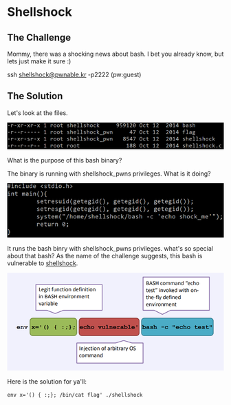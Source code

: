 # Shellshock

## The Challenge

Mommy, there was a shocking news about bash. I bet you already know, but lets just make it sure :\)

ssh shellshock@pwnable.kr -p2222 \(pw:guest\)

## The Solution

Let's look at the files.

![](../.gitbook/assets/image%20%2836%29.png)

What is the purpose of this bash binary?

The binary is running with shellshock\_pwns privileges. What is it doing?

![](../.gitbook/assets/image%20%2838%29.png)

It runs the bash binry with shellshock\_pwns privileges. what's so special about that bash? As the name of the challenge suggests, this bash is vulnerable to [shellshock](https://en.wikipedia.org/wiki/Shellshock_%28software_bug%29).

![](../.gitbook/assets/image%20%2837%29.png)

Here is the solution for ya'll:

```text
env x='() { :;}; /bin/cat flag' ./shellshock
```

